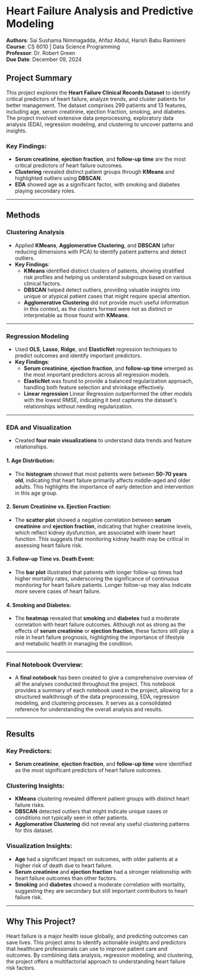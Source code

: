 # Heart Failure Analysis and Predictive Modeling

**Authors**: Sai Sushama Nimmagadda, Ahfaz Abdul, Harish Babu Ramineni  
**Course**: CS 6010 | Data Science Programming  
**Professor**: Dr. Robert Green  
**Due Date**: December 09, 2024

## Project Summary

This project explores the **Heart Failure Clinical Records Dataset** to identify critical predictors of heart failure, analyze trends, and cluster patients for better management. The dataset comprises 299 patients and 13 features, including age, serum creatinine, ejection fraction, smoking, and diabetes. The project involved extensive data preprocessing, exploratory data analysis (EDA), regression modeling, and clustering to uncover patterns and insights.

### Key Findings:

- **Serum creatinine**, **ejection fraction**, and **follow-up time** are the most critical predictors of heart failure outcomes.
- **Clustering** revealed distinct patient groups through **KMeans** and highlighted outliers using **DBSCAN**.
- **EDA** showed age as a significant factor, with smoking and diabetes playing secondary roles.

---

## Methods

### Clustering Analysis

- Applied **KMeans**, **Agglomerative Clustering**, and **DBSCAN** (after reducing dimensions with PCA) to identify patient patterns and detect outliers.
- **Key Findings**:
  - **KMeans** identified distinct clusters of patients, showing stratified risk profiles and helping us understand subgroups based on various clinical factors.
  - **DBSCAN** helped detect outliers, providing valuable insights into unique or atypical patient cases that might require special attention.
  - **Agglomerative Clustering** did not provide much useful information in this context, as the clusters formed were not as distinct or interpretable as those found with **KMeans**.

---

### Regression Modeling

- Used **OLS**, **Lasso**, **Ridge**, and **ElasticNet** regression techniques to predict outcomes and identify important predictors.
- **Key Findings**:
  - **Serum creatinine**, **ejection fraction**, and **follow-up time** emerged as the most important predictors across all regression models.
  - **ElasticNet** was found to provide a balanced regularization approach, handling both feature selection and shrinkage effectively.
  - **Linear regression** Linear Regression outperformed the other models with the lowest RMSE, indicating it best captures the dataset's relationships without needing regularization.

---

### EDA and Visualization

- Created **four main visualizations** to understand data trends and feature relationships.

#### 1. **Age Distribution**:

- The **histogram** showed that most patients were between **50-70 years old**, indicating that heart failure primarily affects middle-aged and older adults. This highlights the importance of early detection and intervention in this age group.

#### 2. **Serum Creatinine vs. Ejection Fraction**:

- The **scatter plot** showed a negative correlation between **serum creatinine** and **ejection fraction**, indicating that higher creatinine levels, which reflect kidney dysfunction, are associated with lower heart function. This suggests that monitoring kidney health may be critical in assessing heart failure risk.

#### 3. **Follow-up Time vs. Death Event**:

- The **bar plot** illustrated that patients with longer follow-up times had higher mortality rates, underscoring the significance of continuous monitoring for heart failure patients. Longer follow-up may also indicate more severe cases of heart failure.

#### 4. **Smoking and Diabetes**:

- The **heatmap** revealed that **smoking** and **diabetes** had a moderate correlation with heart failure outcomes. Although not as strong as the effects of **serum creatinine** or **ejection fraction**, these factors still play a role in heart failure prognosis, highlighting the importance of lifestyle and metabolic health in managing the condition.

---

### Final Notebook Overview:

- A **final notebook** has been created to give a comprehensive overview of all the analyses conducted throughout the project. This notebook provides a summary of each notebook used in the project, allowing for a structured walkthrough of the data preprocessing, EDA, regression modeling, and clustering processes. It serves as a consolidated reference for understanding the overall analysis and results.

---

## Results

### Key Predictors:

- **Serum creatinine**, **ejection fraction**, and **follow-up time** were identified as the most significant predictors of heart failure outcomes.

### Clustering Insights:

- **KMeans** clustering revealed different patient groups with distinct heart failure risks.
- **DBSCAN** detected outliers that might indicate unique cases or conditions not typically seen in other patients.
- **Agglomerative Clustering** did not reveal any useful clustering patterns for this dataset.

### Visualization Insights:

- **Age** had a significant impact on outcomes, with older patients at a higher risk of death due to heart failure.
- **Serum creatinine** and **ejection fraction** had a stronger relationship with heart failure outcomes than other factors.
- **Smoking** and **diabetes** showed a moderate correlation with mortality, suggesting they are secondary but still important contributors to heart failure risk.

---

## Why This Project?

Heart failure is a major health issue globally, and predicting outcomes can save lives. This project aims to identify actionable insights and predictors that healthcare professionals can use to improve patient care and outcomes. By combining data analysis, regression modeling, and clustering, the project offers a multifactorial approach to understanding heart failure risk factors.

